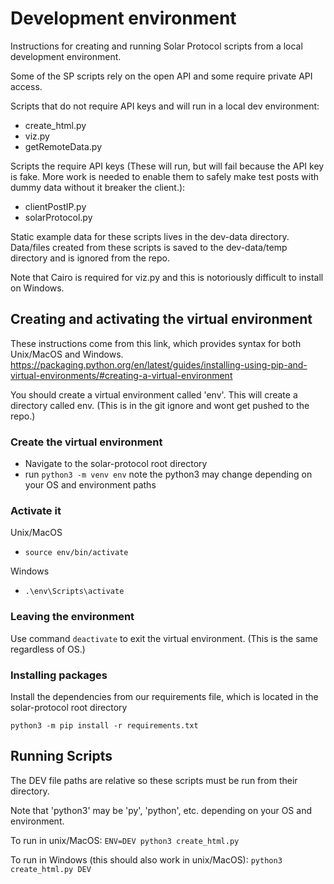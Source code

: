 # Development environment

Instructions for creating and running Solar Protocol scripts from a local development environment.

Some of the SP scripts rely on the open API and some require private API access. 

Scripts that do not require API keys and will run in a local dev environment:
* create_html.py
* viz.py
* getRemoteData.py

Scripts the require API keys (These will run, but will fail because the API key is fake. More work is needed to enable them to safely make test posts with dummy data without it breaker the client.):
* clientPostIP.py
* solarProtocol.py

Static example data for these scripts lives in the dev-data directory. Data/files created from these scripts is saved to the dev-data/temp directory and is ignored from the repo.

Note that Cairo is required for viz.py and this is notoriously difficult to install on Windows.

## Creating and activating the virtual environment

These instructions come from this link, which provides syntax for both Unix/MacOS and Windows.
https://packaging.python.org/en/latest/guides/installing-using-pip-and-virtual-environments/#creating-a-virtual-environment

You should create a virtual environment called 'env'. This will create a directory called env. (This is in the git ignore and wont get pushed to the repo.)

### Create the virtual environment

* Navigate to the solar-protocol root directory
*  run `python3 -m venv env` note the python3 may change depending on your OS and environment paths

### Activate it

Unix/MacOS
* `source env/bin/activate`

Windows
* `.\env\Scripts\activate`

### Leaving the environment

Use command `deactivate` to exit the virtual environment. (This is the same regardless of OS.)

### Installing packages

Install the dependencies from our requirements file, which is located in the solar-protocol root directory

`python3 -m pip install -r requirements.txt`

## Running Scripts

The DEV file paths are relative so these scripts must be run from their directory.

Note that 'python3' may be 'py', 'python', etc. depending on your OS and environment.

To run in unix/MacOS:
`ENV=DEV python3 create_html.py`

To run in Windows (this should also work in unix/MacOS):
`python3 create_html.py DEV`